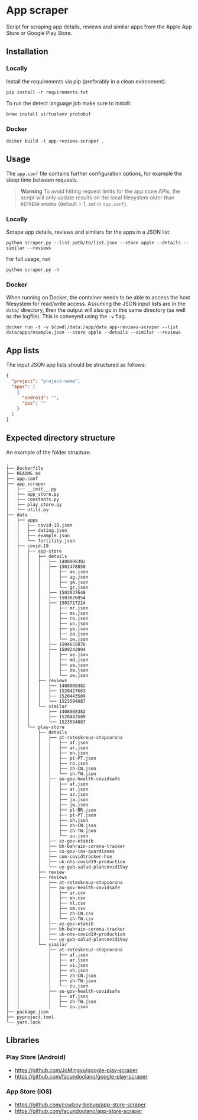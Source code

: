 # App scraper 

Script for scraping app details, reviews and similar apps from the Apple App Store or Google Play Store.

## Installation 

### Locally

Install the requirements via pip (preferably in a clean evironment): 
```
pip install -r requirements.txt 
```

To run the detect language job make sure to install:
```
brew install virtualenv protobuf
```

### Docker 

```
docker build -t app-reviews-scraper .
```

## Usage 

The `app.conf` file contains further configuration options, for example the sleep time between requests.

> **Warning** 
> To avoid hitting request limits for the app store APIs, the script will only update results on the local filesystem older than `REFRESH` weeks (default = 1, set in `app.conf`). 

### Locally 

Scrape app details, reviews and similars for the apps in a JSON list: 
```
python scraper.py --list path/to/list.json --store apple --details --similar --reviews
```

For full usage, run
```
python scraper.py -h 
```

### Docker 

When running on Docker, the container needs to be able to access the host filesystem for read/write access. 
Assuming the JSON input lists are in the `data/` directory, then the output will also go in this same directory (as well as the logfile). This is conveyed using the `-v` flag. 
```
docker run -t -v $(pwd)/data:/app/data app-reviews-scraper --list data/apps/example.json --store apple --details --similar --reviews
```

## App lists

The input JSON app lists should be structured as follows:

```json
{
  "project": "project-name",
  "apps": [
    {
      "android": "",
      "ios": ""
    }
  ]
}
```

## Expected directory structure 

An example of the folder structure.

```
.
├── Dockerfile
├── README.md
├── app.conf
├── app_scraper
│   ├── __init__.py
│   ├── app_store.py
│   ├── constants.py
│   ├── play_store.py
│   └── utils.py
├── data
│   ├── apps
│   │   ├── covid-19.json
│   │   ├── dating.json
│   │   ├── example.json
│   │   └── fertility.json
│   ├── covid-19
│   │   ├── app-store
│   │   │   ├── details
│   │   │   │   ├── 1408008382
│   │   │   │   ├── 1501478858
│   │   │   │   │   ├── ae.json
│   │   │   │   │   ├── ag.json
│   │   │   │   │   ├── gm.json
│   │   │   │   │   └── gr.json
│   │   │   │   ├── 1502037648
│   │   │   │   ├── 1503026854
│   │   │   │   ├── 1503717224
│   │   │   │   │   ├── mr.json
│   │   │   │   │   ├── ms.json
│   │   │   │   │   ├── ro.json
│   │   │   │   │   ├── vn.json
│   │   │   │   │   ├── ye.json
│   │   │   │   │   ├── za.json
│   │   │   │   │   └── zw.json
│   │   │   │   ├── 1504655876
│   │   │   │   ├── 1509242894
│   │   │   │   │   ├── ae.json
│   │   │   │   │   ├── md.json
│   │   │   │   │   ├── ye.json
│   │   │   │   │   ├── za.json
│   │   │   │   │   └── zw.json
│   │   │   ├── reviews
│   │   │   │   ├── 1408008382
│   │   │   │   ├── 1520427663
│   │   │   │   ├── 1520443509
│   │   │   │   └── 1523594087
│   │   │   └── similar
│   │   │       ├── 1408008382
│   │   │       ├── 1520443509
│   │   │       └── 1523594087
│   │   └── play-store
│   │       ├── details
│   │       │   ├── at-roteskreuz-stopcorona
│   │       │   │   ├── af.json
│   │       │   │   ├── ar.json
│   │       │   │   ├── en.json
│   │       │   │   ├── pt-PT.json
│   │       │   │   ├── ro.json
│   │       │   │   ├── zh-CN.json
│   │       │   │   └── zh-TW.json
│   │       │   ├── au-gov-health-covidsafe
│   │       │   │   ├── af.json
│   │       │   │   ├── ar.json
│   │       │   │   ├── az.json
│   │       │   │   ├── ja.json
│   │       │   │   ├── jw.json
│   │       │   │   ├── pt-BR.json
│   │       │   │   ├── pt-PT.json
│   │       │   │   ├── xh.json
│   │       │   │   ├── zh-CN.json
│   │       │   │   ├── zh-TW.json
│   │       │   │   └── zu.json
│   │       │   ├── az-gov-etabib
│   │       │   ├── bh-bahrain-corona-tracker
│   │       │   ├── co-gov-ins-guardianes
│   │       │   ├── com-covidtracker-hse
│   │       │   ├── uk-nhs-covid19-production
│   │       │   └── uy-gub-salud-plancovid19uy
│   │       ├── review
│   │       ├── reviews
│   │       │   ├── at-roteskreuz-stopcorona
│   │       │   ├── au-gov-health-covidsafe
│   │       │   │   ├── ar.csv
│   │       │   │   ├── en.csv
│   │       │   │   ├── nl.csv
│   │       │   │   ├── sm.csv
│   │       │   │   ├── zh-CN.csv
│   │       │   │   └── zh-TW.csv
│   │       │   ├── az-gov-etabib
│   │       │   ├── bh-bahrain-corona-tracker
│   │       │   ├── uk-nhs-covid19-production
│   │       │   └── uy-gub-salud-plancovid19uy
│   │       └── similar
│   │           ├── at-roteskreuz-stopcorona
│   │           │   ├── af.json
│   │           │   ├── ar.json
│   │           │   ├── vi.json
│   │           │   ├── xh.json
│   │           │   ├── zh-CN.json
│   │           │   ├── zh-TW.json
│   │           │   └── zu.json
│   │           ├── au-gov-health-covidsafe
│   │           │   ├── af.json
│   │           │   ├── zh-TW.json
│   │           │   └── zu.json
├── package.json
├── pyproject.toml
└── yarn.lock
```


## Libraries
### Play Store (Android)

- https://github.com/JoMingyu/google-play-scraper
- https://github.com/facundoolano/google-play-scraper

### App Store (iOS)

- https://github.com/cowboy-bebug/app-store-scraper
- https://github.com/facundoolano/app-store-scraper

